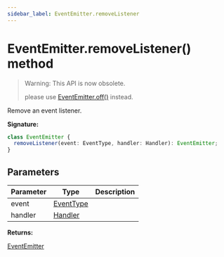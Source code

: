 ```yaml
---
sidebar_label: EventEmitter.removeListener
---
```


# EventEmitter.removeListener() method

> Warning: This API is now obsolete.
>
> please use [EventEmitter.off()](./puppeteer.eventemitter.off.md) instead.

Remove an event listener.

**Signature:**

```typescript
class EventEmitter {
  removeListener(event: EventType, handler: Handler): EventEmitter;
}
```

## Parameters

| Parameter | Type                                  | Description |
| --------- | ------------------------------------- | ----------- |
| event     | [EventType](./puppeteer.eventtype.md) |             |
| handler   | [Handler](./puppeteer.handler.md)     |             |

**Returns:**

[EventEmitter](./puppeteer.eventemitter.md)

